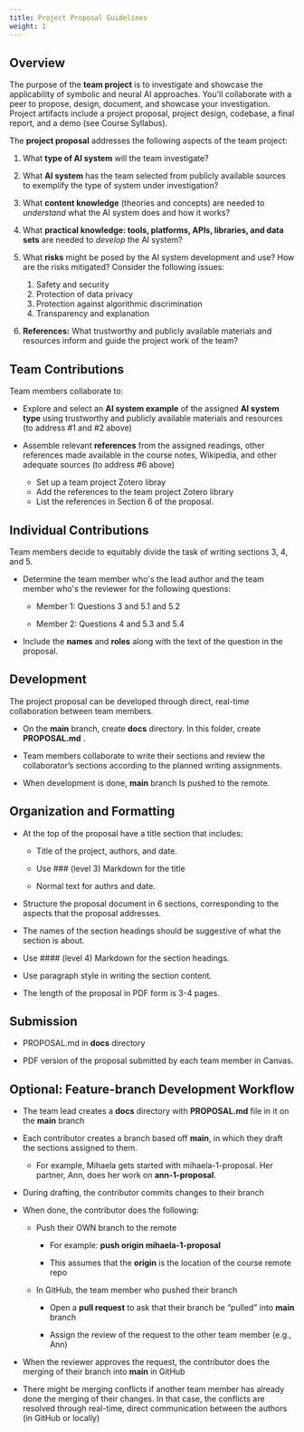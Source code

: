```yaml
---
title: Project Proposal Guidelines
weight: 1
---
```


## Overview
The purpose of the **team project** is to investigate and showcase the applicability of symbolic and neural AI approaches. You'll collaborate with a peer to propose, design, document, and showcase your investigation.  Project artifacts include a project proposal, project design, codebase, a final report, and a demo (see Course Syllabus).  

The **project proposal** addresses the following aspects of the team project: 

1. What **type of AI system** will the team investigate?  

2. What **AI system** has the team selected from publicly available sources to exemplify the type of system under investigation? 

3. What **content knowledge** (theories and concepts) are needed to *understand* what the AI system does and how it works? 

4. What **practical knowledge: tools, platforms, APIs, libraries, and data sets** are needed to *develop* the AI system?  

5. What **risks** might be posed by the AI system development and use? How are the risks mitigated? Consider the following issues:
    1. Safety and security
    2. Protection of data privacy
    3. Protection against algorithmic discrimination
    4. Transparency and explanation

6. **References:** What trustworthy and publicly available materials and resources inform and guide the project work of the team? 


## Team Contributions
Team members collaborate to: 

- Explore and select an **AI system example** of the assigned **AI system type** using trustworthy and publicly available materials and resources (to address #1 and #2 above)

- Assemble relevant **references** from the assigned readings, other references made available in the course notes, Wikipedia, and other adequate sources (to address #6 above)
    - Set up a team project Zotero libray
    - Add the references to the team project Zotero library
    - List the references in Section 6 of the proposal.  

## Individual Contributions
Team members decide to equitably divide the task of writing sections 3, 4, and 5.  

- Determine the team member who's the lead author and the team member who's the reviewer for the following questions: 

    - Member 1: Questions 3 and 5.1 and 5.2

    - Member 2: Questions 4 and 5.3 and 5.4

- Include the **names** and **roles** along with the text of the question in the proposal.

## Development
The project proposal can be developed through direct, real-time collaboration between team members.  


- On the **main** branch, create **docs** directory. In this folder, create **PROPOSAL.md** . 

- Team members collaborate to write their sections and review the collaborator’s sections according to the planned writing assignments. 

- When development is done, **main** branch Is pushed to the remote.  

## Organization and Formatting
- At the top of the proposal have a title section that includes: 

    - Title of the project, authors, and date.  

    - Use ### (level 3) Markdown for the title 

    - Normal text for authrs and date. 

- Structure the proposal document in 6 sections, corresponding to the aspects that the proposal addresses.  

- The names of the section headings should be suggestive of what the section is about. 

- Use #### (level 4) Markdown for the section headings.  

- Use paragraph style in writing the section content. 

- The length of the proposal in PDF form is 3-4 pages. 


## Submission
- PROPOSAL.md in **docs** directory 

- PDF version of the proposal submitted by each team member in Canvas. 

## Optional: Feature-branch Development Workflow

- The team lead creates a **docs** directory with **PROPOSAL.md** file in it on the **main** branch 

- Each contributor creates a branch based off **main**, in which they draft the sections assigned to them. 

    - For example, Mihaela gets started with mihaela-1-proposal. Her partner, Ann, does her work on **ann-1-proposal**.  
- During drafting, the contributor commits changes to their branch 

- When done, the contributor does the following: 

    - Push their OWN branch to the remote 

        - For example: 	**push origin mihaela-1-proposal** 

        - This assumes that the **origin** is the location of the course remote repo 

    - In GitHub, the team member who pushed their branch 

        - Open a **pull request** to ask that their branch be “pulled” into **main** branch 

        - Assign the review of the request to the other team member (e.g., Ann) 
- When the reviewer approves the request, the contributor does the merging of their branch into **main** in GitHub 

- There might be merging conflicts if another team member has already done the merging of their changes. In that case, the conflicts are resolved through real-time, direct communication between the authors (in GitHub or locally) 